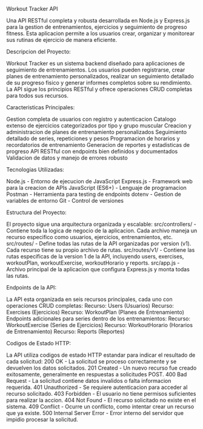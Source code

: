 Workout Tracker API

Una API RESTful completa y robusta desarrollada en Node.js y Express.js para la gestion de entrenamientos, ejercicios y seguimiento de progreso fitness. Esta aplicacion permite a los usuarios crear, organizar y monitorear sus rutinas de ejercicio de manera eficiente.


Descripcion del Proyecto:

Workout Tracker es un sistema backend diseñado para aplicaciones de seguimiento de entrenamientos. Los usuarios pueden registrarse, crear planes de entrenamiento personalizados, realizar un seguimiento detallado de su progreso fisico y generar informes completos sobre su rendimiento. La API sigue los principios RESTful y ofrece operaciones CRUD completas para todos sus recursos.


Caracteristicas Principales:

Gestion completa de usuarios con registro y autenticacion
Catalogo extenso de ejercicios categorizados por tipo y grupo muscular
Creacion y administracion de planes de entrenamiento personalizados
Seguimiento detallado de series, repeticiones y pesos
Programacion de horarios y recordatorios de entrenamiento
Generacion de reportes y estadisticas de progreso
API RESTful con endpoints bien definidos y documentados
Validacion de datos y manejo de errores robusto


Tecnologias Utilizadas:

Node.js - Entorno de ejecucion de JavaScript
Express.js - Framework web para la creacion de APIs
JavaScript (ES6+) - Lenguaje de programacion
Postman - Herramienta para testing de endpoints
dotenv - Gestion de variables de entorno
Git - Control de versiones


Estructura del Proyecto:

El proyecto sigue una arquitectura organizada y escalable:
src/controllers/ - Contiene toda la logica de negocio de la aplicacion. Cada archivo maneja un recurso especifico como usuarios, ejercicios, entrenamientos, etc.
src/routes/ - Define todas las rutas de la API organizadas por version (v1). Cada recurso tiene su propio archivo de rutas.
src/routes/v1/ - Contiene las rutas especificas de la version 1 de la API, incluyendo users, exercises, workoutPlan, workoutExercise, workoutHorario y reports.
src/app.js - Archivo principal de la aplicacion que configura Express.js y monta todas las rutas.


Endpoints de la API:

La API esta organizada en seis recursos principales, cada uno con operaciones CRUD completas:
Recurso: Users (Usuarios)
Recurso: Exercises (Ejercicios)
Recurso: WorkoutPlan (Planes de Entrenamiento)
Endpoints adicionales para series dentro de los entrenamientos:
Recurso: WorkoutExercise (Series de Ejercicios)
Recurso: WorkoutHorario (Horarios de Entrenamiento)
Recurso: Reports (Reportes)


Codigos de Estado HTTP:

La API utiliza codigos de estado HTTP estandar para indicar el resultado de cada solicitud:
200 OK - La solicitud se proceso correctamente y se devuelven los datos solicitados.
201 Created - Un nuevo recurso fue creado exitosamente, generalmente en respuestas a solicitudes POST.
400 Bad Request - La solicitud contiene datos invalidos o falta informacion requerida.
401 Unauthorized - Se requiere autenticacion para acceder al recurso solicitado.
403 Forbidden - El usuario no tiene permisos suficientes para realizar la accion.
404 Not Found - El recurso solicitado no existe en el sistema.
409 Conflict - Ocurre un conflicto, como intentar crear un recurso que ya existe.
500 Internal Server Error - Error interno del servidor que impidio procesar la solicitud.
